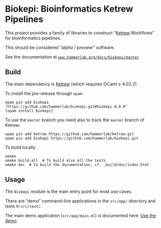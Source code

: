 Biokepi: Bioinformatics Ketrew Pipelines
========================================

This project provides a family of libraries to construct
“[Ketrew](https://github.com/hammerlab/ketrew/) Workflows” for
bioinformatics pipelines.

This should be considered *“alpha / preview”* software.

See the documentation at 
[`www.hammerlab.org/docs/biokepi/master`](http://www.hammerlab.org/docs/biokepi/master/index.html).

Build
-----

The main dependency is
[Ketrew](http://hammerlab.org/docs/ketrew/master/index.html) (which requires
OCaml ≥ 4.02.2).

To install the pre-release through `opam`:

    opam pin add biokepi "https://github.com/hammerlab/biokepi.git#biokepi.0.0.0"
    [opam install biokepi]

To use the `master` branch you need also to track the `master` branch of Ketrew:

    opam pin add ketrew https://github.com/hammerlab/ketrew.git
    opam pin add biokepi https://github.com/hammerlab/biokepi.git


To build locally:

    omake
    omake build-all  # To build also all the tests
    omake doc  # To build the documentation, cf. _build/doc/index.html

Usage
-----

The `Biokepi` module is the main entry point for most use cases.

There are “demo” command-line applications in the `src/app/` directory and
tests in `src/test/`.

The main demo application (`src/app/main.ml`) is documented here: [Use the
demo](src/doc/Use_the_demo.md).
